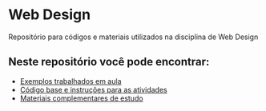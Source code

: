 # Web Design
Repositório para códigos e materiais utilizados na disciplina de Web Design

## Neste repositório você pode encontrar:

- [Exemplos trabalhados em aula](Exemplos)
- [Código base e instruções para as atividades](Atividades)
- [Materiais complementares de estudo](materiais-complementares)
